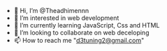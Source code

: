 - 👋 Hi, I’m @Theadhimennn
- 👀 I’m interested in web development
- 🌱 I’m currently learning JavaScript, Css and HTML
- 💞️ I’m looking to collaborate on web deceloping
- 📫 How to reach me "d3tuning2@gmail.com"

<!---
Theadhimennn/Theadhimennn is a ✨ special ✨ repository because its `README.md` (this file) appears on your GitHub profile.
You can click the Preview link to take a look at your changes.
--->
